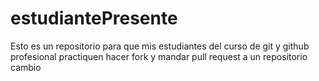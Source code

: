 # estudiantePresente
Esto es un repositorio para que mis estudiantes del curso de git y github profesional practiquen hacer fork y mandar pull request a un repositorio
cambio